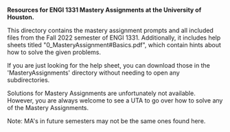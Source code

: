 **Resources for ENGI 1331 Mastery Assignments at the University of Houston.**

This directory contains the mastery assignment prompts and all included files from the Fall 2022 semester of ENGI 1331. Additionally, it includes help sheets titled "0_MasteryAssignment#Basics.pdf", which contain hints about how to solve the given problems.

If you are just looking for the help sheet, you can download those in the 'MasteryAssignments' directory without needing to open any subdirectories.

Solutions for Mastery Assignments are unfortunately not available. However, you are always welcome to see a UTA to go over how to solve any of the Mastery Assignments.

Note: MA's in future semesters may not be the same ones found here.
